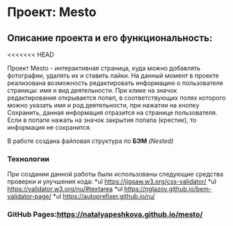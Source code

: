 # Проект: Mesto

## Описание проекта и его функциональность:
<<<<<<< HEAD

Проект Mesto - интерактивная страница, куда можно добавлять фотографии, удалять их и ставить лайки.
На данный момент в проекте реализована возможность редактировать информацию о пользователе страницы: имя и вид деятельности.
При клике на значок редактирования открывается попап, в соответствующих полях которого можно указать имя и род деятельности, при нажатии на кнопку Сохранить, данная информация отразится на странице пользователя. Если в попапе нажать на значок закрытия попапа (крестик), то информация не сохранится.

В работе сoздана файловая структура по **БЭМ** *(Nested)*

### Технологии
При создании данной работы были использованы следующие средства проверки и улучшения кода:
*ul  https://jigsaw.w3.org/css-validator/
*ul  https://validator.w3.org/nu/#textarea
*ul  https://nglazov.github.io/bem-validator-page/
*ul  https://autoprefixer.github.io/ru/

### GitHub Pages:https://natalyapeshkova.github.io/mesto/
